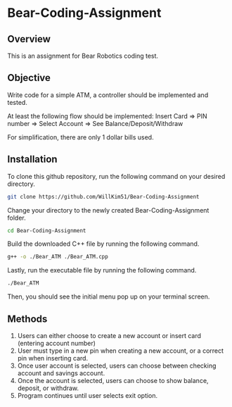# Bear-Coding-Assignment

## Overview
This is an assignment for Bear Robotics coding test. 

## Objective
Write code for a simple ATM, a controller should be implemented and tested. 

At least the following flow should be implemented:
Insert Card => PIN number => Select Account => See Balance/Deposit/Withdraw

For simplification, there are only 1 dollar bills used. 

## Installation
To clone this github repository, run the following command on your desired directory.
```bash
git clone https://github.com/WillKim51/Bear-Coding-Assignment
```

Change your directory to the newly created Bear-Coding-Assignment folder.
```bash
cd Bear-Coding-Assignment
```
Build the downloaded C++ file by running the following command. 
```bash
g++ -o ./Bear_ATM ./Bear_ATM.cpp
```

Lastly, run the executable file by running the following command.
```bash
./Bear_ATM
```

Then, you should see the initial menu pop up on your terminal screen. 

## Methods
1. Users can either choose to create a new account or insert card (entering account number)
2. User must type in a new pin when creating a new account, or a correct pin when inserting card. 
3. Once user account is selected, users can choose between checking account and savings account. 
4. Once the account is selected, users can choose to show balance, deposit, or withdraw.
5. Program continues until user selects exit option. 

